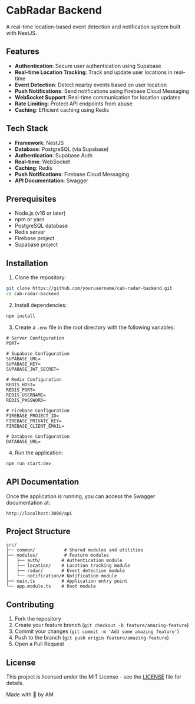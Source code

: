 # CabRadar Backend

A real-time location-based event detection and notification system built with NestJS.

## Features

- **Authentication**: Secure user authentication using Supabase
- **Real-time Location Tracking**: Track and update user locations in real-time
- **Event Detection**: Detect nearby events based on user location
- **Push Notifications**: Send notifications using Firebase Cloud Messaging
- **WebSocket Support**: Real-time communication for location updates
- **Rate Limiting**: Protect API endpoints from abuse
- **Caching**: Efficient caching using Redis

## Tech Stack

- **Framework**: NestJS
- **Database**: PostgreSQL (via Supabase)
- **Authentication**: Supabase Auth
- **Real-time**: WebSocket
- **Caching**: Redis
- **Push Notifications**: Firebase Cloud Messaging
- **API Documentation**: Swagger

## Prerequisites

- Node.js (v16 or later)
- npm or yarn
- PostgreSQL database
- Redis server
- Firebase project
- Supabase project

## Installation

1. Clone the repository:

```bash
git clone https://github.com/yourusername/cab-radar-backend.git
cd cab-radar-backend
```

2. Install dependencies:

```bash
npm install
```

3. Create a `.env` file in the root directory with the following variables:

```env
# Server Configuration
PORT=

# Supabase Configuration
SUPABASE_URL=
SUPABASE_KEY=
SUPABASE_JWT_SECRET=

# Redis Configuration
REDIS_HOST=
REDIS_PORT=
REDIS_USERNAME=
REDIS_PASSWORD=

# Firebase Configuration
FIREBASE_PROJECT_ID=
FIREBASE_PRIVATE_KEY=
FIREBASE_CLIENT_EMAIL=

# Database Configuration
DATABASE_URL=
```

4. Run the application:

```bash
npm run start:dev
```

## API Documentation

Once the application is running, you can access the Swagger documentation at:

```
http://localhost:3000/api
```

## Project Structure

```
src/
├── common/           # Shared modules and utilities
├── modules/          # Feature modules
│   ├── auth/        # Authentication module
│   ├── location/    # Location tracking module
│   ├── radar/       # Event detection module
│   └── notification/# Notification module
├── main.ts          # Application entry point
└── app.module.ts    # Root module
```

## Contributing

1. Fork the repository
2. Create your feature branch (`git checkout -b feature/amazing-feature`)
3. Commit your changes (`git commit -m 'Add some amazing feature'`)
4. Push to the branch (`git push origin feature/amazing-feature`)
5. Open a Pull Request

## License

This project is licensed under the MIT License - see the [LICENSE](LICENSE) file for details.

Made with 🖤 by AM

